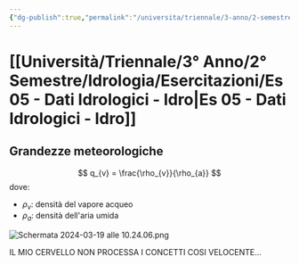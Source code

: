 ```yaml
---
{"dg-publish":true,"permalink":"/universita/triennale/3-anno/2-semestre/idrologia/esercitazioni/es-05-dati-idrologici-idro/"}
---
```



# [[Università/Triennale/3° Anno/2° Semestre/Idrologia/Esercitazioni/Es 05 - Dati Idrologici - Idro\|Es 05 - Dati Idrologici - Idro]]


## Grandezze meteorologiche

$$
q_{v} = \frac{\rho_{v}}{\rho_{a}}
$$
dove:
- $\rho_{v}:$ densità del vapore acqueo
- $\rho_{a}:$ densità dell'aria umida

![Schermata 2024-03-19 alle 10.24.06.png](/img/user/Universit%C3%A0/Triennale/3%C2%B0%20Anno/2%C2%B0%20Semestre/Idrologia/Esercitazioni/allegati/allegati/Schermata%202024-03-19%20alle%2010.24.06.png)


IL MIO CERVELLO NON PROCESSA I CONCETTI COSI VELOCENTE...














